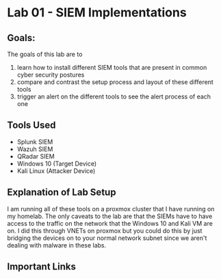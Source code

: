 # Lab 01 - SIEM Implementations

## Goals:
The goals of this lab are to 
1. learn how to install different SIEM tools that are present in common cyber security postures
2. compare and contrast the setup process and layout of these different tools
3. trigger an alert on the different tools to see the alert process of each one

## Tools Used
- Splunk SIEM
- Wazuh SIEM
- QRadar SIEM
- Windows 10 (Target Device)
- Kali Linux (Attacker Device)

## Explanation of Lab Setup
I am running all of these tools on a proxmox cluster that I have running on my homelab. The only caveats to the lab are that the SIEMs have to have access to the traffic on the network that the Windows 10 and Kali VM are on. I did this through VNETs on proxmox but you could do this by just bridging the devices on to your normal network subnet since we aren't dealing with malware in these labs.

## Important Links
